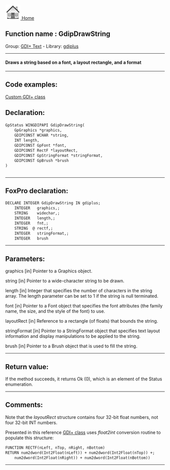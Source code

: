 [<img src="../../images/home.png"> Home ](https://github.com/VFPX/Win32API)  

## Function name : GdipDrawString
Group: [GDI+ Text](../../functions_group.md#GDIplus_Text)  -  Library: [gdiplus](../../Libraries.md#gdiplus)  
***  


#### Draws a string based on a font, a layout rectangle, and a format
***  


## Code examples:
[Custom GDI+ class](../../samples/sample_450.md)  

## Declaration:
```foxpro  
GpStatus WINGDIPAPI GdipDrawString(
	GpGraphics *graphics,
	GDIPCONST WCHAR *string,
	INT length,
	GDIPCONST GpFont *font,
	GDIPCONST RectF *layoutRect,
	GDIPCONST GpStringFormat *stringFormat,
	GDIPCONST GpBrush *brush
)
  
```  
***  


## FoxPro declaration:
```foxpro  
DECLARE INTEGER GdipDrawString IN gdiplus;
	INTEGER   graphics,;
	STRING    widechar,;
	INTEGER   length,;
	INTEGER   fnt,;
	STRING  @ rectf,;
	INTEGER   stringFormat,;
	INTEGER   brush  
```  
***  


## Parameters:
graphics
[in] Pointer to a Graphics object.

string
[in] Pointer to a wide-character string to be drawn. 

length
[in] Integer that specifies the number of characters in the string array. The length parameter can be set to 1 if the string is null terminated. 

font
[in] Pointer to a Font object that specifies the font attributes (the family name, the size, and the style of the font) to use. 

layoutRect
[in] Reference to a rectangle (of floats) that bounds the string. 

stringFormat
[in] Pointer to a StringFormat object that specifies text layout information and display manipulations to be applied to the string. 

brush
[in] Pointer to a Brush object that is used to fill the string.
  
***  


## Return value:
If the method succeeds, it returns Ok (0), which is an element of the Status enumeration.  
***  

## Comments:
Note that the <Em>layoutRect</Em> structure contains four 32-bit float numbers, not four 32-bit INT numbers.  
  
Presented in this reference [GDI+ class](../../samples/sample_450.md) uses <Em>float2int</Em> conversion routine to populate this structure:

```foxpro
FUNCTION RECTF(nLeft, nTop, nRight, nBottom)  
RETURN num2dword(Int2Float(nLeft)) + num2dword(Int2Float(nTop)) +;  
	num2dword(Int2Float(nRight)) + num2dword(Int2Float(nBottom))
```

***  

